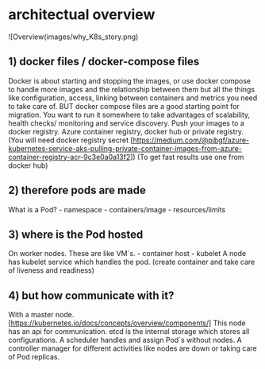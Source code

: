 # architectual overview 

![Overview(images/why_K8s_story.png)

## 1) docker files / docker-compose files
Docker is about starting and stopping the images, or use docker compose to handle more images and the relationship between them but all the things like configuration, access, linking between containers and metrics you need to take care of.
BUT docker compose files are a good starting point for migration.
You want to run it somewhere to take advantages of scalability, health checks/ monitoring and service discovery.
Push your images to a docker registry. Azure container registry, docker hub or private registry.
(You will need docker registry secret [https://medium.com/@pjbgf/azure-kubernetes-service-aks-pulling-private-container-images-from-azure-container-registry-acr-9c3e0a0a13f2])
(To get fast results use one from docker hub)

## 2) therefore pods are made
What is a Pod?
    - namespace
	- containers/image
	- resources/limits

## 3) where is the Pod hosted
On worker nodes. These are like VM´s. 
	- container host
	- kubelet
A node has kubelet service which handles the pod. (create container and take care of liveness and readiness)

## 4) but how communicate with it? 
With a master node. [https://kubernetes.io/docs/concepts/overview/components/]
This node has an api for communication. 
etcd is the internal storage which stores all configurations.
A scheduler handles and assign Pod´s without nodes.
A controller manager for different activities like nodes are down or taking care of Pod replicas.

